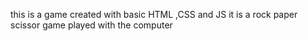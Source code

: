 this is a game created with basic HTML ,CSS and JS 
it is a rock paper scissor game played with the computer

